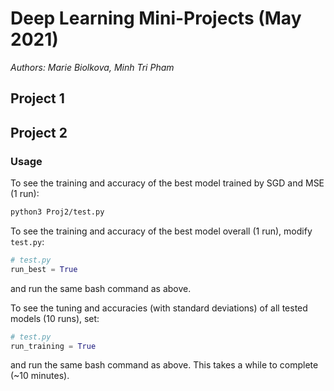 # Deep Learning Mini-Projects (May 2021)

*Authors: Marie Biolkova, Minh Tri Pham*

## Project 1

## Project 2

### Usage

To see the training and accuracy of the best model trained by SGD and MSE (1 run):

```bash
python3 Proj2/test.py 
```

To see the training and accuracy of the best model overall (1 run), modify `test.py`:

```python
# test.py 
run_best = True
```

and run the same bash command as above. 

To see the tuning and accuracies (with standard deviations) of all tested models (10 runs), set:

```python
# test.py 
run_training = True
```

and run the same bash command as above. This takes a while to complete (~10 minutes).